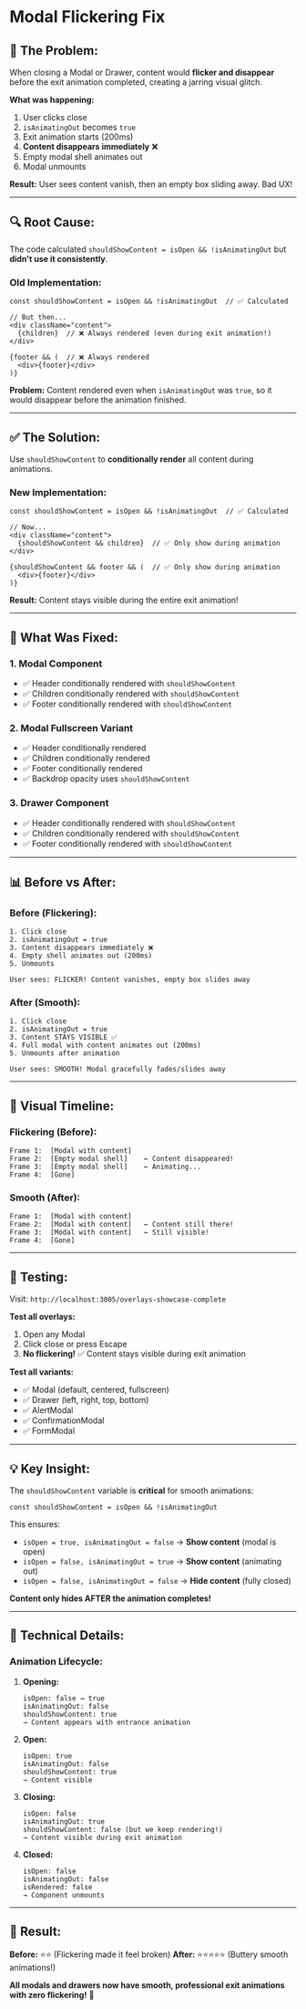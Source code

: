 # Modal Flickering Fix

## 🐛 **The Problem:**

When closing a Modal or Drawer, content would **flicker and disappear** before the exit animation completed, creating a jarring visual glitch.

**What was happening:**
1. User clicks close
2. `isAnimatingOut` becomes `true`
3. Exit animation starts (200ms)
4. **Content disappears immediately** ❌
5. Empty modal shell animates out
6. Modal unmounts

**Result:** User sees content vanish, then an empty box sliding away. Bad UX!

---

## 🔍 **Root Cause:**

The code calculated `shouldShowContent = isOpen && !isAnimatingOut` but **didn't use it consistently**.

### **Old Implementation:**
```tsx
const shouldShowContent = isOpen && !isAnimatingOut  // ✅ Calculated

// But then...
<div className="content">
  {children}  // ❌ Always rendered (even during exit animation!)
</div>

{footer && (  // ❌ Always rendered
  <div>{footer}</div>
)}
```

**Problem:** Content rendered even when `isAnimatingOut` was `true`, so it would disappear before the animation finished.

---

## ✅ **The Solution:**

Use `shouldShowContent` to **conditionally render** all content during animations.

### **New Implementation:**
```tsx
const shouldShowContent = isOpen && !isAnimatingOut  // ✅ Calculated

// Now...
<div className="content">
  {shouldShowContent && children}  // ✅ Only show during animation
</div>

{shouldShowContent && footer && (  // ✅ Only show during animation
  <div>{footer}</div>
)}
```

**Result:** Content stays visible during the entire exit animation!

---

## 🎯 **What Was Fixed:**

### **1. Modal Component**
- ✅ Header conditionally rendered with `shouldShowContent`
- ✅ Children conditionally rendered with `shouldShowContent`
- ✅ Footer conditionally rendered with `shouldShowContent`

### **2. Modal Fullscreen Variant**
- ✅ Header conditionally rendered
- ✅ Children conditionally rendered
- ✅ Footer conditionally rendered
- ✅ Backdrop opacity uses `shouldShowContent`

### **3. Drawer Component**
- ✅ Header conditionally rendered with `shouldShowContent`
- ✅ Children conditionally rendered with `shouldShowContent`
- ✅ Footer conditionally rendered with `shouldShowContent`

---

## 📊 **Before vs After:**

### **Before (Flickering):**
```
1. Click close
2. isAnimatingOut = true
3. Content disappears immediately ❌
4. Empty shell animates out (200ms)
5. Unmounts

User sees: FLICKER! Content vanishes, empty box slides away
```

### **After (Smooth):**
```
1. Click close
2. isAnimatingOut = true
3. Content STAYS VISIBLE ✅
4. Full modal with content animates out (200ms)
5. Unmounts after animation

User sees: SMOOTH! Modal gracefully fades/slides away
```

---

## 🎨 **Visual Timeline:**

### **Flickering (Before):**
```
Frame 1:  [Modal with content]
Frame 2:  [Empty modal shell]    ← Content disappeared!
Frame 3:  [Empty modal shell]    ← Animating...
Frame 4:  [Gone]
```

### **Smooth (After):**
```
Frame 1:  [Modal with content]
Frame 2:  [Modal with content]   ← Content still there!
Frame 3:  [Modal with content]   ← Still visible!
Frame 4:  [Gone]
```

---

## 🧪 **Testing:**

Visit: `http://localhost:3005/overlays-showcase-complete`

**Test all overlays:**
1. Open any Modal
2. Click close or press Escape
3. **No flickering!** ✅ Content stays visible during exit animation

**Test all variants:**
- ✅ Modal (default, centered, fullscreen)
- ✅ Drawer (left, right, top, bottom)
- ✅ AlertModal
- ✅ ConfirmationModal
- ✅ FormModal

---

## 💡 **Key Insight:**

The `shouldShowContent` variable is **critical** for smooth animations:

```tsx
const shouldShowContent = isOpen && !isAnimatingOut
```

This ensures:
- `isOpen = true, isAnimatingOut = false` → **Show content** (modal is open)
- `isOpen = false, isAnimatingOut = true` → **Show content** (animating out)
- `isOpen = false, isAnimatingOut = false` → **Hide content** (fully closed)

**Content only hides AFTER the animation completes!**

---

## 📝 **Technical Details:**

### **Animation Lifecycle:**

1. **Opening:**
   ```
   isOpen: false → true
   isAnimatingOut: false
   shouldShowContent: true
   → Content appears with entrance animation
   ```

2. **Open:**
   ```
   isOpen: true
   isAnimatingOut: false
   shouldShowContent: true
   → Content visible
   ```

3. **Closing:**
   ```
   isOpen: false
   isAnimatingOut: true
   shouldShowContent: false (but we keep rendering!)
   → Content visible during exit animation
   ```

4. **Closed:**
   ```
   isOpen: false
   isAnimatingOut: false
   isRendered: false
   → Component unmounts
   ```

---

## 🎉 **Result:**

**Before:** ⭐⭐ (Flickering made it feel broken)
**After:** ⭐⭐⭐⭐⭐ (Buttery smooth animations!)

**All modals and drawers now have smooth, professional exit animations with zero flickering!** 🚀
